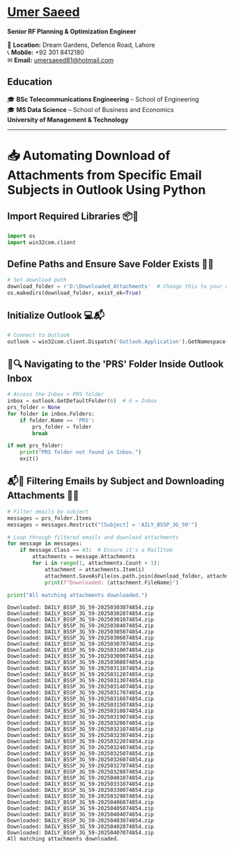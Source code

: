 # [Umer Saeed](https://www.linkedin.com/in/engumersaeed/)  
**Senior RF Planning & Optimization Engineer**  


📍 **Location:** Dream Gardens, Defence Road, Lahore  
📞 **Mobile:** +92 301 8412180  
✉ **Email:** [umersaeed81@hotmail.com](mailto:umersaeed81@hotmail.com)  

## **Education**  
🎓 **BSc Telecommunications Engineering** – School of Engineering  
🎓 **MS Data Science** – School of Business and Economics  
**University of Management & Technology** 

------------------------------------------

# 📥 Automating Download of Attachments from Specific Email Subjects in Outlook Using Python

## Import Required Libraries 📦🐍


```python
import os
import win32com.client
```

## Define Paths and Ensure Save Folder Exists 📁✅


```python
# Set download path
download_folder = r'D:\Downloaded_Attachments'  # Change this to your desired location
os.makedirs(download_folder, exist_ok=True)
```

## Initialize Outlook 💻📬


```python
# Connect to Outlook
outlook = win32com.client.Dispatch('Outlook.Application').GetNamespace('MAPI')
```

## 📂🔍 Navigating to the 'PRS' Folder Inside Outlook Inbox


```python
# Access the Inbox > PRS folder
inbox = outlook.GetDefaultFolder(6)  # 6 = Inbox
prs_folder = None
for folder in inbox.Folders:
    if folder.Name == 'PRS':
        prs_folder = folder
        break

if not prs_folder:
    print("PRS folder not found in Inbox.")
    exit()
```

## 📬🎯 Filtering Emails by Subject and Downloading Attachments 📎💾


```python
# Filter emails by subject
messages = prs_folder.Items
messages = messages.Restrict("[Subject] = 'AILY_BSSP_3G_59'")

# Loop through filtered emails and download attachments
for message in messages:
    if message.Class == 43:  # Ensure it's a MailItem
        attachments = message.Attachments
        for i in range(1, attachments.Count + 1):
            attachment = attachments.Item(i)
            attachment.SaveAsFile(os.path.join(download_folder, attachment.FileName))
            print(f"Downloaded: {attachment.FileName}")

print("All matching attachments downloaded.")
```

    Downloaded: DAILY_BSSP_3G_59-20250303074854.zip
    Downloaded: DAILY_BSSP_3G_59-20250302074854.zip
    Downloaded: DAILY_BSSP_3G_59-20250301074854.zip
    Downloaded: DAILY_BSSP_3G_59-20250304074854.zip
    Downloaded: DAILY_BSSP_3G_59-20250305074854.zip
    Downloaded: DAILY_BSSP_3G_59-20250306074854.zip
    Downloaded: DAILY_BSSP_3G_59-20250307074854.zip
    Downloaded: DAILY_BSSP_3G_59-20250310074854.zip
    Downloaded: DAILY_BSSP_3G_59-20250309074854.zip
    Downloaded: DAILY_BSSP_3G_59-20250308074854.zip
    Downloaded: DAILY_BSSP_3G_59-20250311074854.zip
    Downloaded: DAILY_BSSP_3G_59-20250312074854.zip
    Downloaded: DAILY_BSSP_3G_59-20250313074854.zip
    Downloaded: DAILY_BSSP_3G_59-20250314074854.zip
    Downloaded: DAILY_BSSP_3G_59-20250317074854.zip
    Downloaded: DAILY_BSSP_3G_59-20250316074854.zip
    Downloaded: DAILY_BSSP_3G_59-20250315074854.zip
    Downloaded: DAILY_BSSP_3G_59-20250318074854.zip
    Downloaded: DAILY_BSSP_3G_59-20250319074854.zip
    Downloaded: DAILY_BSSP_3G_59-20250320074854.zip
    Downloaded: DAILY_BSSP_3G_59-20250321074854.zip
    Downloaded: DAILY_BSSP_3G_59-20250323074854.zip
    Downloaded: DAILY_BSSP_3G_59-20250322074854.zip
    Downloaded: DAILY_BSSP_3G_59-20250324074854.zip
    Downloaded: DAILY_BSSP_3G_59-20250325074854.zip
    Downloaded: DAILY_BSSP_3G_59-20250326074854.zip
    Downloaded: DAILY_BSSP_3G_59-20250327074854.zip
    Downloaded: DAILY_BSSP_3G_59-20250328074854.zip
    Downloaded: DAILY_BSSP_3G_59-20250401074854.zip
    Downloaded: DAILY_BSSP_3G_59-20250331074854.zip
    Downloaded: DAILY_BSSP_3G_59-20250330074854.zip
    Downloaded: DAILY_BSSP_3G_59-20250329074854.zip
    Downloaded: DAILY_BSSP_3G_59-20250406074854.zip
    Downloaded: DAILY_BSSP_3G_59-20250405074854.zip
    Downloaded: DAILY_BSSP_3G_59-20250404074854.zip
    Downloaded: DAILY_BSSP_3G_59-20250403074854.zip
    Downloaded: DAILY_BSSP_3G_59-20250402074854.zip
    Downloaded: DAILY_BSSP_3G_59-20250407074854.zip
    All matching attachments downloaded.
    


```python

```

